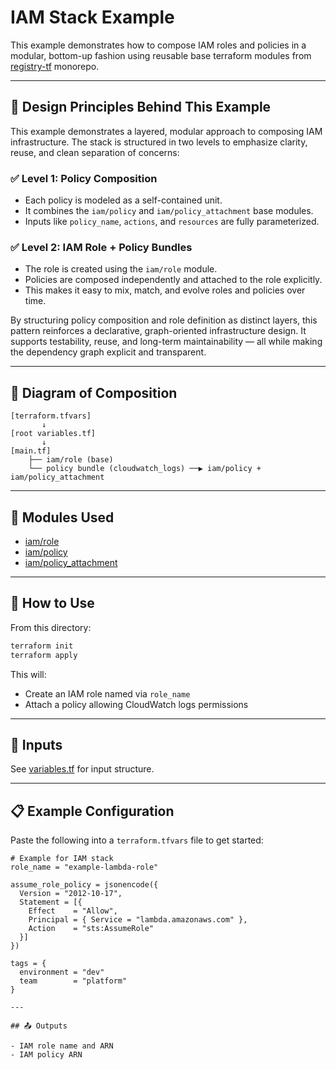 # IAM Stack Example

This example demonstrates how to compose IAM roles and policies in a modular, bottom-up fashion using reusable base terraform modules from [registry-tf](https://github.com/lace-cloud/registry-tf) monorepo.

---

## 🧠 Design Principles Behind This Example

This example demonstrates a layered, modular approach to composing IAM infrastructure. The stack is structured in two levels to emphasize clarity, reuse, and clean separation of concerns:

### ✅ Level 1: Policy Composition
- Each policy is modeled as a self-contained unit.
- It combines the `iam/policy` and `iam/policy_attachment` base modules.
- Inputs like `policy_name`, `actions`, and `resources` are fully parameterized.

### ✅ Level 2: IAM Role + Policy Bundles
- The role is created using the `iam/role` module.
- Policies are composed independently and attached to the role explicitly.
- This makes it easy to mix, match, and evolve roles and policies over time.

By structuring policy composition and role definition as distinct layers, this pattern reinforces a declarative, graph-oriented infrastructure design. It supports testability, reuse, and long-term maintainability — all while making the dependency graph explicit and transparent.

---

## 📐 Diagram of Composition

```hcl
[terraform.tfvars]
       ↓
[root variables.tf]
       ↓
[main.tf]
    ├── iam/role (base)
    └── policy bundle (cloudwatch_logs) ──▶ iam/policy + iam/policy_attachment
```

---

## 🧩 Modules Used

- [iam/role](../../iam/role)
- [iam/policy](../../iam/policy)
- [iam/policy_attachment](../../iam/policy_attachment)

---

## 🚀 How to Use

From this directory:

```bash
terraform init
terraform apply
```

This will:
- Create an IAM role named via `role_name`
- Attach a policy allowing CloudWatch logs permissions

---

## 🧾 Inputs

See [variables.tf](./variables.tf) for input structure.

---

## 📋 Example Configuration

Paste the following into a `terraform.tfvars` file to get started:

```hcl
# Example for IAM stack
role_name = "example-lambda-role"

assume_role_policy = jsonencode({
  Version = "2012-10-17",
  Statement = [{
    Effect    = "Allow",
    Principal = { Service = "lambda.amazonaws.com" },
    Action    = "sts:AssumeRole"
  }]
})

tags = {
  environment = "dev"
  team        = "platform"
}

---

## 📤 Outputs

- IAM role name and ARN
- IAM policy ARN

